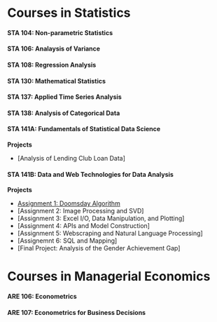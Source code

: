 # Courses in Statistics

#### STA 104: Non-parametric Statistics
#### STA 106: Analaysis of Variance
#### STA 108: Regression Analysis
#### STA 130: Mathematical Statistics
#### STA 137: Applied Time Series Analysis
#### STA 138: Analysis of Categorical Data
#### STA 141A: Fundamentals of Statistical Data Science
**Projects**
- [Analysis of Lending Club Loan Data]

#### STA 141B: Data and Web Technologies for Data Analysis
**Projects** 
- [Assignment 1: Doomsday Algorithm](https://github.com/nachanta/nachanta.github.io/blob/master/assignment1.ipynb)
- [Assignment 2: Image Processing and SVD]
- [Assignment 3: Excel I/O, Data Manipulation, and Plotting]
- [Assignment 4: APIs and Model Construction]
- [Assignment 5: Webscraping and Natural Language Processing]
- [Assignemnt 6: SQL and Mapping]
- [Final Project: Analysis of the Gender Achievement Gap]
		


# Courses in Managerial Economics

#### ARE 106: Econometrics
#### ARE 107: Econometrics for Business Decisions

